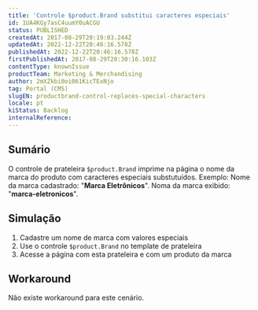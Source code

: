 ```yaml
---
title: 'Controle $product.Brand substitui caracteres especiais'
id: 1UA4KGy7asC4uumY0uACGU
status: PUBLISHED
createdAt: 2017-08-29T20:19:03.244Z
updatedAt: 2022-12-22T20:46:16.578Z
publishedAt: 2022-12-22T20:46:16.578Z
firstPublishedAt: 2017-08-29T20:30:16.103Z
contentType: knownIssue
productTeam: Marketing & Merchandising
author: 2mXZkbi0oi061KicTExNjo
tag: Portal (CMS)
slugEN: productbrand-control-replaces-special-characters
locale: pt
kiStatus: Backlog
internalReference: 
---
```


## Sumário

O controle de prateleira `$product.Brand` imprime na página o nome da marca do produto com caracteres especiais substutuídos.
Exemplo:
Nome da marca cadastrado: "__Marca Eletrônicos__".
Noma da marca exibido: "__marca-eletronicos__".

## Simulação


1. Cadastre um nome de marca com valores especiais
2. Use o controle `$product.Brand` no template de prateleira
3. Acesse a página com esta prateleira e com um produto da marca


## Workaround

Não existe workaround para este cenário.

